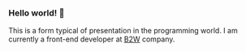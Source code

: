 ### Hello world! 👋

This is a form typical of presentation in the programming world. 
I am currently a front-end developer at [B2W](@b2w-marketplace) company. 
